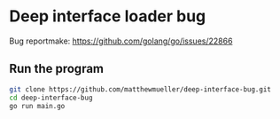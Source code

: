 # Deep interface loader bug

Bug reportmake: https://github.com/golang/go/issues/22866

## Run the program

```sh
git clone https://github.com/matthewmueller/deep-interface-bug.git
cd deep-interface-bug
go run main.go
```